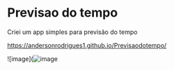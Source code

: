 # Previsao do tempo

Criei um app simples para previsão do tempo

https://andersonrodrigues1.github.io/Previsaodotempo/

![image](![image](https://github.com/AndersonRodrigues1/Previsaodotempo/assets/127049907/abee1b00-2f6e-42c5-b9f6-6519e55b7aad)
